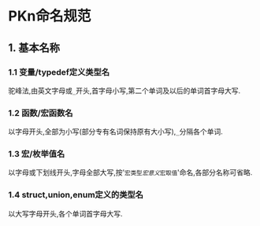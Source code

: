 
PKn命名规范
=

## 1. 基本名称
### 1.1 变量/typedef定义类型名
驼峰法,由英文字母或`_`开头,首字母小写,第二个单词及以后的单词首字母大写.
### 1.2 函数/宏函数名
以字母开头,全部为小写(部分专有名词保持原有大小写),`_`分隔各个单词.
### 1.3 宏/枚举值名
以字母或下划线开头,字母全部大写,按'`宏类型`_`宏意义`_`宏取值`'命名,各部分名称可省略.
### 1.4 struct,union,enum定义的类型名
以大写字母开头,各个单词首字母大写.

